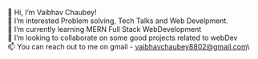 👋 Hi, I’m Vaibhav Chaubey!\
👀 I’m interested Problem solving, Tech Talks and Web Develpment.\
🌱 I’m currently learning MERN Full Stack WebDevelopment\
💞️ I’m looking to collaborate on some good projects related to webDev\
📫 You can reach out to me on gmail - vaibhavchaubey8802@gmail.com\
